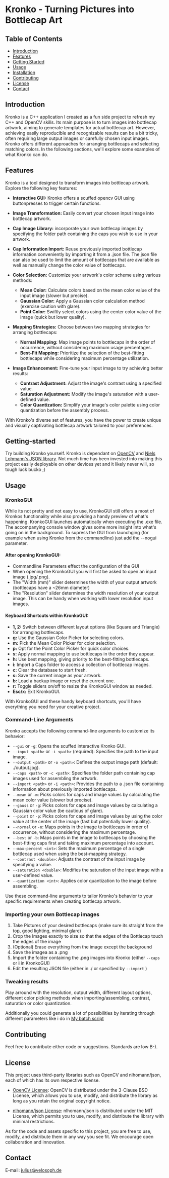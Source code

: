 # Kronko - Turning Pictures into Bottlecap Art

## Table of Contents

- [Introduction](##Introduction)
- [Features](##Features)
- [Getting Started](##Getting-started)
- [Usage](##Usage)
- [Installation](##Installation)
- [Contributing](##Contributing)
- [License](##License)
- [Contact](##Contact)

## Introduction

Kronko is a C++ application I created as a fun side project to refresh my C++ and OpenCV skills. Its main purpose is to turn images into bottlecap artwork, aiming to generate templates for actual bottlecap art. However, achieving easily reproducible and recognizable results can be a bit tricky, often requiring large output images or carefully chosen input images. Kronko offers different approaches for arranging bottlecaps and selecting matching colors. In the following sections, we'll explore some examples of what Kronko can do.

## Features

Kronko is a tool designed to transform images into bottlecap artwork. Explore the following key features:

- **Interactive GUI:** Kronko offers a scuffed opencv GUI using buttonpresses to trigger certain functions.

- **Image Transformation:** Easily convert your chosen input image into bottlecap artwork.

- **Cap Image Library:** incorporate your own bottlecap images by specifying the folder path containing the caps you wish to use in your artwork.

- **Cap Information Import:** Reuse previously imported bottlecap information conveniently by importing it from a .json file. The json file can also be used to limit the amount of bottlecaps that are available as well as manually change the color value of bottlecaps.

- **Color Selection:** Customize your artwork's color scheme using various methods:
  - **Mean Color:** Calculate colors based on the mean color value of the input image (slower but precise).
  - **Gaussian Color:** Apply a Gaussian color calculation method (exercise caution with glare).
  - **Point Color:** Swiftly select colors using the center color value of the image (quick but lower quality).

- **Mapping Strategies:** Choose between two mapping strategies for arranging bottlecaps:
  - **Normal Mapping:** Map image points to bottlecaps in the order of occurrence, without considering maximum usage percentages.
  - **Best-Fit Mapping:** Prioritize the selection of the best-fitting bottlecaps while considering maximum percentage utilization.

- **Image Enhancement:** Fine-tune your input image to try achieving better results:
  - **Contrast Adjustment:** Adjust the image's contrast using a specified value.
  - **Saturation Adjustment:** Modify the image's saturation with a user-defined value.
  - **Color Quantization:** Simplify your image's color palette using color quantization before the assembly process.

With Kronko's diverse set of features, you have the power to create unique and visually captivating bottlecap artwork tailored to your preferences.

## Getting-started

Try building Kronko yourself. Kronko is dependant on [OpenCV](https://github.com/opencv/opencv) and [Niels Lohmann's JSON library](https://github.com/nlohmann/json). Not much time has been invested into making this project easily deployable on other devices yet and it likely never will, so tough luck bucko ;)

## Usage

### KronkoGUI
While its not pretty and not easy to use, KronkoGUI still offers a most of Kronkos functionality while also providing a handy preview of what's happening. KronkoGUI launches automatically when executing the .exe file. The accompanying console window gives some more insight into what's going on in the background. To supress the GUI from launchging (for example when using Kronko from the commandline) just add the --nogui parameter.

#### After opening KronkoGUI:

- Commandline Parameters effect the configuration of the GUI
- When opening the KronkoGUI you will first be asked to open an input image (.jpg/.png). 
- The "Width (mm)" slider determines the width of your output artwork (bottlecaps have a ~26mm diameter)
- The "Resolution" slider determines the width resolution of your output image. This can be handy when working with lower resolution input images.

#### Keyboard Shortcuts within KronkoGUI:

- **1, 2:** Switch between different layout options (like Square and Triangle) for arranging bottlecaps.
- **g:** Use the Gaussian Color Picker for selecting colors.
- **m:** Pick the Mean Color Picker for color selection.
- **p:** Opt for the Point Color Picker for quick color choices.
- **s:** Apply normal mapping to use bottlecaps in the order they appear.
- **h:** Use best mapping, giving priority to the best-fitting bottlecaps.
- **i:** Import a Caps folder to access a collection of bottlecap images.
- **c:** Clear the database to start fresh.
- **s:** Save the current image as your artwork.
- **b:** Load a backup image or reset the current one.
- **r:** Toggle sliders on/off to resize the KronkoGUI window as needed.
- **Esc/x:** Exit KronkoGUI.

With KronkoGUI and these handy keyboard shortcuts, you'll have everything you need for your creative project.

### Command-Line Arguments
Kronko accepts the following command-line arguments to customize its behavior:

- `--gui` or `-g`: Opens the scuffed interactive Kronko GUI.
- `--input <path>` or `-i <path>` (required): Specifies the path to the input image.
- `--output <path>` or `-o <path>`: Defines the output image path (default: ./output.jpg).
- `--caps <path>` or `-c <path>`: Specifies the folder path containing cap images used for assembling the artwork.
- `--import <path>` or `-i <path>`: Provides the path to a .json file containing information about previously imported bottlecaps.
- `--mean` or `-m`: Picks colors for caps and image values by calculating the mean color value (slower but precise).
- `--gauss` or `-g`: Picks colors for caps and image values by calculating a Gaussian color value (be cautious of glare).
- `--point` or `-p`: Picks colors for caps and image values by using the color value at the center of the image (fast but potentially lower quality).
- `--normal` or `-n`: Maps points in the image to bottlecaps in order of occurrence, without considering the maximum percentage.
- `--best` or `-b`: Maps points in the image to bottlecaps by choosing the best-fitting caps first and taking maximum percentage into account.
- `--max-percent <int>`: Sets the maximum percentage of a single bottlecap used when using the best-mapping strategy.
- `--contrast <double>`: Adjusts the contrast of the input image by specifying a value.
- `--saturation <double>`: Modifies the saturation of the input image with a user-defined value.
- `--quantization <int>`: Applies color quantization to the image before assembling.

Use these command-line arguments to tailor Kronko's behavior to your specific requirements when creating bottlecap artwork.

### Importing your own Bottlecap images
1. Take Pictures of your desired bottlecaps (make sure its straight from the top, good lighting, minimal glare)
2. Crop the Images exactly to size so that the edges of the Bottlecap touch the edges of the image
3. (Optional) Erase everything from the image except the background
4. Save the imagea as a .png
5. Import the folder containing the .png images into Kronko (either `--caps` <path> or **i** in KronkoGUI)
6. Edit the resulting JSON file (either in ./ or specified by `--import` <path>) 

### Tweaking results
Play arround with the resolution, output width, different layout options, different color picking methods when importing/assembling, contrast, saturation or color quantization.

Additionally you could generate a lot of possibilities by iterating through different parameters like i do in [My batch script](conv_all_imgs.bat)

## Contributing
Feel free to contribute either code or suggestions. Standards are low B-).

## License

This project uses third-party libraries such as OpenCV and nlhomann/json, each of which has its own respective license. 

- [OpenCV License](https://opencv.org/license/): OpenCV is distributed under the 3-Clause BSD License, which allows you to use, modify, and distribute the library as long as you retain the original copyright notice.

- [nlhomann/json License](https://github.com/nlohmann/json#license): nlhomann/json is distributed under the MIT License, which permits you to use, modify, and distribute the library with minimal restrictions.

As for the code and assets specific to this project, you are free to use, modify, and distribute them in any way you see fit. We encourage open collaboration and innovation.

## Contact

E-mail: julius@velosoph.de
